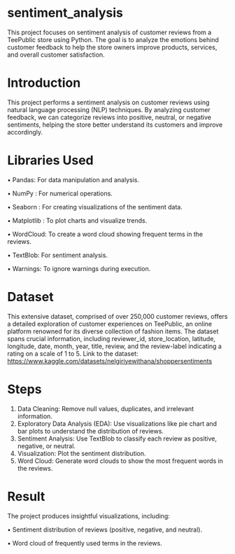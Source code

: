 # sentiment_analysis
This project focuses on sentiment analysis of customer reviews from a TeePublic store using Python. The goal is to analyze the emotions behind customer feedback to help the store owners improve products, services, and overall customer satisfaction.

# Introduction
This project performs a sentiment analysis on customer reviews using natural language processing (NLP) techniques. By analyzing customer feedback, we can categorize reviews into positive, neutral, or negative sentiments, helping the store better understand its customers and improve accordingly.

# Libraries Used
• Pandas: For data manipulation and analysis.

• NumPy : For numerical operations.

• Seaborn : For creating visualizations of the sentiment data.

• Matplotlib : To plot charts and visualize trends.

• WordCloud: To create a word cloud showing frequent terms in the reviews.

• TextBlob: For sentiment analysis.

• Warnings: To ignore warnings during execution.

# Dataset
This extensive dataset, comprised of over 250,000 customer reviews, offers a detailed exploration of customer experiences on TeePublic, an online platform renowned for its diverse collection of fashion items. The dataset spans crucial information, including reviewer_id, store_location, latitude, longitude, date, month, year, title, review, and the review-label indicating a rating on a scale of 1 to 5.
Link to the dataset: https://www.kaggle.com/datasets/nelgiriyewithana/shoppersentiments

# Steps
1. Data Cleaning: Remove null values, duplicates, and irrelevant information.
2. Exploratory Data Analysis (EDA): Use visualizations like pie chart and bar plots to understand the distribution of reviews.
3. Sentiment Analysis: Use TextBlob to classify each review as positive, negative, or neutral.
4. Visualization: Plot the sentiment distribution.
5. Word Cloud: Generate word clouds to show the most frequent words in the reviews.
   
# Result
The project produces insightful visualizations, including:

• Sentiment distribution of reviews (positive, negative, and neutral).

• Word cloud of frequently used terms in the reviews.
